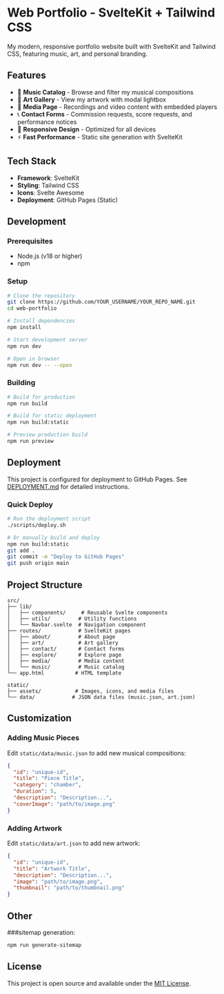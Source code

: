 # Web Portfolio - SvelteKit + Tailwind CSS

My modern, responsive portfolio website built with SvelteKit and Tailwind CSS, featuring music, art, and personal branding.

## Features

- 🎵 **Music Catalog** - Browse and filter my musical compositions
- 🎨 **Art Gallery** - View my artwork with modal lightbox
- 📱 **Media Page** - Recordings and video content with embedded players
- 📞 **Contact Forms** - Commission requests, score requests, and performance notices
- 🎯 **Responsive Design** - Optimized for all devices
- ⚡ **Fast Performance** - Static site generation with SvelteKit

## Tech Stack

- **Framework**: SvelteKit
- **Styling**: Tailwind CSS
- **Icons**: Svelte Awesome
- **Deployment**: GitHub Pages (Static)

## Development

### Prerequisites

- Node.js (v18 or higher)
- npm

### Setup

```bash
# Clone the repository
git clone https://github.com/YOUR_USERNAME/YOUR_REPO_NAME.git
cd web-portfolio

# Install dependencies
npm install

# Start development server
npm run dev

# Open in browser
npm run dev -- --open
```

### Building

```bash
# Build for production
npm run build

# Build for static deployment
npm run build:static

# Preview production build
npm run preview
```

## Deployment

This project is configured for deployment to GitHub Pages. See [DEPLOYMENT.md](./DEPLOYMENT.md) for detailed instructions.

### Quick Deploy

```bash
# Run the deployment script
./scripts/deploy.sh

# Or manually build and deploy
npm run build:static
git add .
git commit -m "Deploy to GitHub Pages"
git push origin main
```

## Project Structure

```
src/
├── lib/
│   ├── components/     # Reusable Svelte components
│   ├── utils/         # Utility functions
│   └── Navbar.svelte  # Navigation component
├── routes/            # SvelteKit pages
│   ├── about/         # About page
│   ├── art/           # Art gallery
│   ├── contact/       # Contact forms
│   ├── explore/       # Explore page
│   ├── media/         # Media content
│   └── music/         # Music catalog
└── app.html          # HTML template

static/
├── assets/           # Images, icons, and media files
└── data/            # JSON data files (music.json, art.json)
```

## Customization

### Adding Music Pieces

Edit `static/data/music.json` to add new musical compositions:

```json
{
  "id": "unique-id",
  "title": "Piece Title",
  "category": "chamber",
  "duration": 5,
  "description": "Description...",
  "coverImage": "path/to/image.png"
}
```

### Adding Artwork

Edit `static/data/art.json` to add new artwork:

```json
{
  "id": "unique-id",
  "title": "Artwork Title",
  "description": "Description...",
  "image": "path/to/image.png",
  "thumbnail": "path/to/thumbnail.png"
}
```

## Other
###sitemap generation:
```bash
npm run generate-sitemap 
```


## License

This project is open source and available under the [MIT License](LICENSE).

